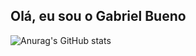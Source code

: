 ## Olá, eu sou o Gabriel Bueno

![Anurag's GitHub stats](https://github-readme-stats.vercel.app/api?username=buenin7&show_icons=true&theme=onedark)
